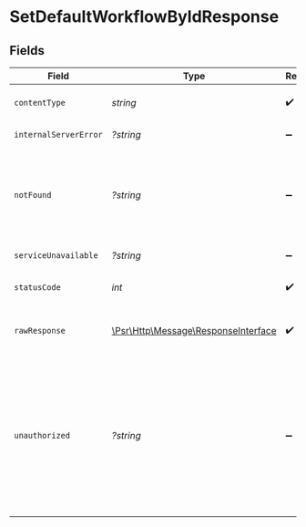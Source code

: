 # SetDefaultWorkflowByIdResponse


## Fields

| Field                                                                                                                                                                                        | Type                                                                                                                                                                                         | Required                                                                                                                                                                                     | Description                                                                                                                                                                                  |
| -------------------------------------------------------------------------------------------------------------------------------------------------------------------------------------------- | -------------------------------------------------------------------------------------------------------------------------------------------------------------------------------------------- | -------------------------------------------------------------------------------------------------------------------------------------------------------------------------------------------- | -------------------------------------------------------------------------------------------------------------------------------------------------------------------------------------------- |
| `contentType`                                                                                                                                                                                | *string*                                                                                                                                                                                     | :heavy_check_mark:                                                                                                                                                                           | HTTP response content type for this operation                                                                                                                                                |
| `internalServerError`                                                                                                                                                                        | *?string*                                                                                                                                                                                    | :heavy_minus_sign:                                                                                                                                                                           | **Internal Server Error**<br/>                                                                                                                                                               |
| `notFound`                                                                                                                                                                                   | *?string*                                                                                                                                                                                    | :heavy_minus_sign:                                                                                                                                                                           | **Not Found**\<br/>\<br/>When you'll get `404 Not Found` response:<br/>- The Organization doesn't exist.<br/>- The Workflow doesn't exist.<br/>                                              |
| `serviceUnavailable`                                                                                                                                                                         | *?string*                                                                                                                                                                                    | :heavy_minus_sign:                                                                                                                                                                           | **Service Unavailable**<br/>                                                                                                                                                                 |
| `statusCode`                                                                                                                                                                                 | *int*                                                                                                                                                                                        | :heavy_check_mark:                                                                                                                                                                           | HTTP response status code for this operation                                                                                                                                                 |
| `rawResponse`                                                                                                                                                                                | [\Psr\Http\Message\ResponseInterface](https://www.php-fig.org/psr/psr-7/#33-psrhttpmessageresponseinterface)                                                                                 | :heavy_check_mark:                                                                                                                                                                           | Raw HTTP response; suitable for custom response parsing                                                                                                                                      |
| `unauthorized`                                                                                                                                                                               | *?string*                                                                                                                                                                                    | :heavy_minus_sign:                                                                                                                                                                           | **Unauthorized**\<br/>\<br/>When you'll get `401 Unauthorized` response:<br/>- The User or Application Token is invalid.<br/>- The User or Application Token doesn't have permission to update the Workflow. |